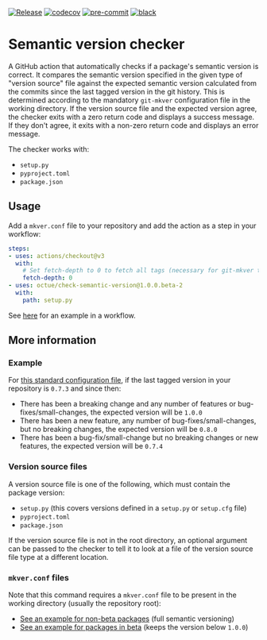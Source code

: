 [![Release](https://github.com/octue/check-semantic-version/actions/workflows/release.yml/badge.svg)](https://github.com/octue/check-semantic-version/actions/workflows/release.yml)
[![codecov](https://codecov.io/gh/octue/check-semantic-version/branch/main/graph/badge.svg?token=AL0I3UVUV2)](https://codecov.io/gh/octue/check-semantic-version)
[![pre-commit](https://img.shields.io/badge/pre--commit-enabled-brightgreen?logo=pre-commit&logoColor=white)](https://github.com/pre-commit/pre-commit)
[![black](https://img.shields.io/badge/code%20style-black-000000.svg)](https://github.com/ambv/black)

# Semantic version checker
A GitHub action that automatically checks if a package's semantic version is correct. It compares
the semantic version specified in the given type of "version source" file against the expected semantic version
calculated from the commits since the last tagged version in the git history. This is determined according to the
mandatory `git-mkver` configuration file in the working directory. If the version source file and the expected version
agree, the checker exits with a zero return code and displays a success message. If they don't agree, it exits with a
non-zero return code and displays an error message.

The checker works with:
- `setup.py`
- `pyproject.toml`
- `package.json`

## Usage
Add a `mkver.conf` file to your repository and add the action as a step in your workflow:

```yaml
steps:
- uses: actions/checkout@v3
  with:
    # Set fetch-depth to 0 to fetch all tags (necessary for git-mkver to determine the correct semantic version).
    fetch-depth: 0
- uses: octue/check-semantic-version@1.0.0.beta-2
  with:
    path: setup.py
```

See [here](examples/workflow.yml) for an example in a workflow.

## More information

### Example
For [this standard configuration file](examples/mkver.conf), if the last tagged version in your
repository is `0.7.3` and since then:
* There has been a breaking change and any number of features or bug-fixes/small-changes, the expected version will
  be `1.0.0`
* There has been a new feature, any number of bug-fixes/small-changes, but no breaking changes, the expected
  version will be `0.8.0`
* There has been a bug-fix/small-change but no breaking changes or new features, the expected version will be `0.7.4`

### Version source files
A version source file is one of the following, which must contain the package version:
* `setup.py` (this covers versions defined in a `setup.py` or `setup.cfg` file)
* `pyproject.toml`
* `package.json`

If the version source file is not in the root directory, an optional argument can be passed to the checker to tell it to
look at a file of the version source file type at a different location.

### `mkver.conf` files
Note that this command requires a `mkver.conf` file to be present in the working directory (usually the repository root):
- [See an example for non-beta packages](examples/mkver.conf) (full semantic versioning)
- [See an example for packages in beta](examples/mkver-for-beta-versions.conf) (keeps the version below `1.0.0`)
